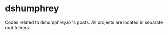 # dshumphrey
Codes related to dshumphrey.io 's posts. All projects are located in separate root folders.
